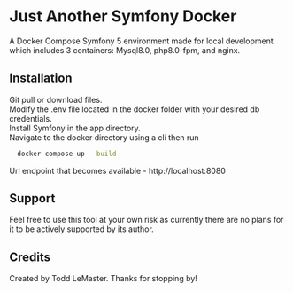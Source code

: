 
# Just Another Symfony Docker

A Docker Compose Symfony 5 environment made for local development which includes 3 containers: Mysql8.0, php8.0-fpm, and nginx.
## Installation

Git pull or download files.  
Modify the .env file located in the docker folder with your desired db credentials.  
Install Symfony in the app directory.  
Navigate to the docker directory using a cli then run

```bash
  docker-compose up --build
```

Url endpoint that becomes available - http://localhost:8080 

## Support

Feel free to use this tool at your own risk as currently there are no plans for it to be actively supported by its author.
## Credits
Created by Todd LeMaster. Thanks for stopping by!